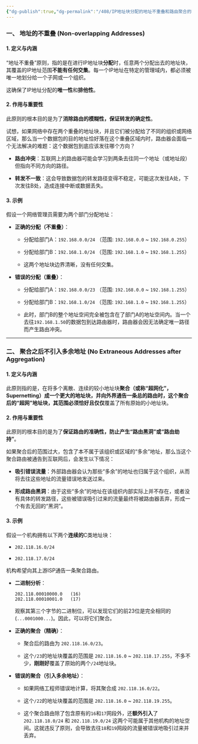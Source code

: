 ```yaml
---
{"dg-publish":true,"dg-permalink":"/408/IP地址块分配的地址不重叠和路由聚合的不引入多余地址","permalink":"/408/IP地址块分配的地址不重叠和路由聚合的不引入多余地址/","dgShowBacklinks":true,"dgShowLocalGraph":true,"dgShowInlineTitle":true}
---
```


### 一、 地址的不重叠 (Non-overlapping Addresses)

#### 1. 定义与内涵

“地址不重叠”原则，指的是在进行IP地址块**分配**时，任意两个分配出去的地址块，其覆盖的IP地址范围**不能有任何交集**。每一个IP地址在特定的管理域内，都必须被唯一地划分给一个子网或一个组织。

这确保了IP地址分配的**唯一性**和**排他性**。

#### 2. 作用与重要性

此原则的根本目的是为了**消除路由的模糊性，保证转发的确定性**。

试想，如果网络中存在两个重叠的地址块，并且它们被分配给了不同的组织或网络区域，那么当一个数据包的目的地址恰好落在这个重叠区域内时，路由器会面临一个无法解决的难题：这个数据包到底应该发往哪个方向？

- **路由冲突**：互联网上的路由器可能会学习到两条去往同一个地址（或地址段）但指向不同方向的路径。
    
- **转发不一致**：这会导致数据包的转发路径变得不稳定，可能这次发往A处，下次发往B处，造成连接中断或数据丢失。
#### 3. 示例

假设一个网络管理员需要为两个部门分配地址：

- **正确的分配（不重叠）**：
    
    - 分配给部门A：`192.168.0.0/24` （范围: `192.168.0.0` ~ `192.168.0.255`）
        
    - 分配给部门B：`192.168.1.0/24` （范围: `192.168.1.0` ~ `192.168.1.255`）
        
    - 这两个地址块边界清晰，没有任何交集。
        
- **错误的分配（重叠）**：
    
    - 分配给部门A：`192.168.0.0/23` （范围: `192.168.0.0` ~ `192.168.1.255`）
        
    - 分配给部门B：`192.168.1.0/24` （范围: `192.168.1.0` ~ `192.168.1.255`）
        
    - 此时，部门B的整个地址空间完全被包含在了部门A的地址空间内。当一个去往`192.168.1.50`的数据包到达路由器时，路由器会因无法确定唯一路径而产生路由冲突。
        

---

### 二、 聚合之后不引入多余地址 (No Extraneous Addresses after Aggregation)

#### 1. 定义与内涵

此原则指的是，在将多个离散、连续的较小地址块**聚合（或称“超网化”，Supernetting）成一个更大的地址块，并向外界通告一条总的路由时，这个聚合后的“超网”地址块，其范围必须恰好且仅仅**覆盖了所有原始的小地址块。

#### 2. 作用与重要性

此原则的根本目的是为了**保证路由的准确性，防止产生“路由黑洞”或“路由劫持”**。

如果聚合后的范围过大，包含了本不属于该组织或区域的“多余”地址，那么当这个聚合路由被通告到互联网后，会发生以下情况：

- **吸引错误流量**：外部路由器会认为那些“多余”的地址也归属于这个组织，从而将去往这些地址的流量错误地发送过来。
    
- **形成路由黑洞**：由于这些“多余”的地址在该组织内部实际上并不存在，或者没有具体的转发路径，这些被错误吸引过来的流量最终将被路由器丢弃，形成一个有去无回的“黑洞”。
#### 3. 示例

假设一个机构拥有以下两个**连续的**C类地址块：

- `202.118.16.0/24`
    
- `202.118.17.0/24`
    

机构希望向其上游ISP通告一条聚合路由。

- **二进制分析**：
    
    ```
    202.118.00010000.0   (16)
    202.118.00010001.0   (17)
    ```
    
    观察其第三个字节的二进制位，可以发现它们的前23位是完全相同的 (`...0001000...`)。因此，可以将它们聚合。
    
- **正确的聚合（精确）**：
    
    - 聚合后的路由为 `202.118.16.0/23`。
        
    - 这个`/23`的地址块覆盖的范围是 `202.118.16.0` ~ `202.118.17.255`，不多不少，**刚刚好**覆盖了原始的两个`/24`地址块。
        
- **错误的聚合（引入多余地址）**：
    
    - 如果网络工程师错误地计算，将其聚合成 `202.118.16.0/22`。
        
    - 这个`/22`的地址块覆盖的范围是 `202.118.16.0` ~ `202.118.19.255`。
        
    - 这个聚合路由除了包含原有的`16`和`17`网段外，还**额外引入**了`202.118.18.0/24` 和 `202.118.19.0/24` 这两个可能属于其他机构的地址空间。这就违反了原则，会导致去往`18`和`19`网段的流量被错误地吸引过来并丢弃。